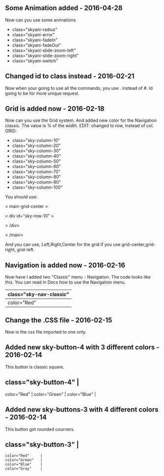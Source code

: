 ## Some Animation added - 2016-04-28
  Now can you use some animations
  * class="skyani-radius"
  * class="skyani-error"
  * class="skyani-fadeIn"
  * class="skyani-fadeOut"
  * class="skyani-slide-zoom-left"
  * class="skyani-slide-zoom-right"
  * class="skyani-switch"

## Changed id to class instead - 2016-02-21
Now when your going to use all the commands, you use . instead of #. Id going to be for more unique request.

## Grid is added now - 2016-02-18
Now can you use the Grid system. And added new color for the Navigation classic.
The value is % of the width.
EDIT: changed to row, instead of col.
GRID:
* class="sky-column-10"
* class="sky-column-20"
* class="sky-column-30"
* class="sky-column-40"
* class="sky-column-50"
* class="sky-column-60"
* class="sky-column-70"
* class="sky-column-80"
* class="sky-column-90"
* class="sky-column-100"

You should use: 

< main-grid-center > 

< div id="sky-row-10" > 

< /div> 

< /main>

And you can use, Left,Right,Center for the grid if you use grid-center,grid-right, grid-left.

## Navigation is added now - 2016-02-16
Now have I added two "Classic" menu - Navigation. The code looks like this.
You can read in Docs how to use the Navigation menu.

class="sky-nav-classic" | 
-------------------- |
color="Red" |


## Change the .CSS file - 2016-02-15
Now is the css file imported to one only.

## Added new sky-button-4 with 3 different colors - 2016-02-14
This button is classic square.

class="sky-button-4" |
---------
color="Red" |
color="Green" |
color="Blue" |

## Added new sky-buttons-3 with 4 different colors - 2016-02-14
This button got rounded courners.


  class="sky-button-3" |
  -----------
    color="Red"     |
    color="Green"   |
    color="Blue"    |
    color="Gray"    |
  
  



